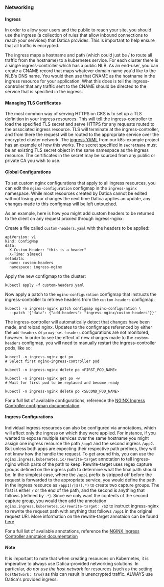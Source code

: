 ### Networking

#### Ingress

In order to allow your users and the public to reach your site, you should use the ingress (a collection of rules that allow inbound connections to reach your services) that Datica provides. This is important to help ensure that all traffic is encrypted.

The ingress maps a hostname and path (which could just be / to route all traffic from the hostname) to a kubernetes service. For each cluster there is a single ingress-controller which has a public NLB. As an end-user, you can create a CNAME record that maps whatever domain name you'd like to the NLB's DNS name. You would then use that CNAME as the hostname in the ingress resource for your application. What this does is tell the ingress-controller that any traffic sent to the CNAME should be directed to the service that is specified in the ingress.

#### Managing TLS Certificates
The most common way of serving HTTPS on CKS is to set up a TLS definition in your ingress resources. This will tell the ingress-controller to load the specified TLS secret and serve HTTPS for any requests routed to the associated ingress resource. TLS will terminate at the ingress-controller, and from there the request will be routed to the appropriate service over the encrypted cluster network. The [ingress YAML](https://github.com/daticahealth/k8s-example/blob/master/templates/ingress.yaml) from our k8s-example project has an example of how this works. The secret specified in `secretName` must be an existing TLS secret object in the same namespace as the ingress resource. The certificates in the secret may be sourced from any public or private CA you wish to use.

#### Global Configurations
To set custom nginx configurations that apply to all ingress resources, you can edit the `nginx-configuration` configmap in the `ingress-nginx` namespace. While most resources created by Datica cannot be edited without losing your changes the next time Datica applies an update, any changes made to this configmap will be left untouched. 

As an example, here is how you might add custom headers to be returned to the client on any request proxied through ingress-nginx:

Create a file called `custom-headers.yaml` with the headers to be applied:

```
apiVersion: v1
kind: ConfigMap
data:
  X-Custom-Header: "this is a header"
  X-Time: ${msec}
metadata:
  name: custom-headers
  namespace: ingress-nginx
```

Apply the new configmap to the cluster:

```
kubectl apply -f custom-headers.yaml
```

Now apply a patch to the `nginx-configuration` configmap that instructs the ingress-controller to retrieve headers from the `custom-headers` configmap:

```
kubectl -n ingress-nginx patch configmap nginx-configuration \
  --patch '{"data": {"add-headers": "ingress-nginx/custom-headers"}}'
```

The ingress-controller will automatically detect that changes have been made, and reload nginx. Updates to the configmaps referenced by either the `add-headers` or `proxy-set-headers` configurations are not monitored, however. In order to see the effect of new changes made to the `custom-headers` configmap, you will need to manually restart the ingress-controller pods, like so:

```
kubectl -n ingress-nginx get po
# Select first nginx-ingress-controller pod

kubectl -n ingress-nginx delete po <FIRST_POD_NAME>

kubectl -n ingress-nginx get po -w
# Wait for first pod to be replaced and become ready

kubectl -n ingress-nginx delete po <SECOND_POD_NAME>
```

For a full list of available configurations, reference the [NGINX Ingress Controller configmap documentation](https://kubernetes.github.io/ingress-nginx/user-guide/nginx-configuration/configmap/)

#### Ingress Configurations
Individual ingress resources can also be configured via annotations, which will affect only the ingress on which they were applied. For instance, if you wanted to expose multiple services over the same hostname you might assign one ingress resource the path `/app1` and the second ingress `/app2`. But unless both apps are expecting their respective path prefixes, they will not know how the handle the request. To get around this, you can use the `nginx.ingress.kubernetes.io/rewrite-target` annotation to tell ingress-nginx which parts of the path to keep. Rewrite-target uses regex capture groups defined on the ingress path to determine what the final path should be. In the simplest case, where the `/app1` prefix is stripped off before the request is forwarded to the appropriate service, you would define the path in the ingress resource as `/app1(/|$)(.*)` to create two capture groups. The first is either `/` or the end of the path, and the second is anything that follows (defined by `.*`). Since we only want the contents of the second capture group, you would then add the annotation `nginx.ingress.kubernetes.io/rewrite-target: /$2` to instruct ingress-nginx to rewrite the request path with anything that follows `/app1` in the original request URI. More information on the rewrite-target annotaion can be found [here](https://kubernetes.github.io/ingress-nginx/examples/rewrite/#rewrite-target)

For a full list of available annotations, reference the [NGINX Ingress Controller annotaion documentation](https://kubernetes.github.io/ingress-nginx/user-guide/nginx-configuration/annotations/)

#### Note
It is important to note that when creating resources on Kubernetes, it is imperative to always use Datica-provided networking solutions. In particular, *do not use the host network* for resources (such as the setting `hostNetwork: true`) as this can result in unencrypted traffic. ALWAYS use Datica's provided ingress.
